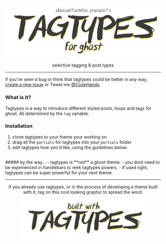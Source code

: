 
<p align="center">
  <img alt="tagtypes - for ghost" width="600" src="screenshots/tagtypes-logo.png"/>
</p>

<p align="center">
  selective tagging & post types
</p>

---
if you've seen a bug or think that tagtypes could be better in any way, [create a new issue](https://github.com/DanielTamkin/Evergreen/issues) or Tweet me [@CodeHands](https://twitter.com/CodeHands).
### What is it?
Tagtypes is a way to introduce different styled posts, loops and tags for ghost. All determined by the `tag` variable.

### Installation
 1. clone tagtypes to your theme your working on
 2. drag all the `partials` for tagtypes into your `partials` folder
 3. edit tagtypes how you'd like, using the guidelines below.


</br>
##### by the way...
- tagtypes is **not** a ghost theme.
- you dont need to be experienced in handlebars to reek tagtypes powers.
- if used right, tagtypes can be super powerful for your next theme.


---
<p align="center">
  if you already use tagtypes, or in the process of developing a theme built with it,
  tag on this cool looking graphic to spread the word.
</p>
<p align="center">
  <img alt="tagtypes - for ghost" width="400" src="screenshots/tagtypes-builtwith.png"/>
</p>
